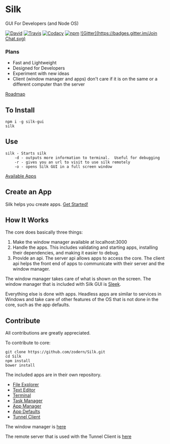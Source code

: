 # Silk

GUI For Developers (and Node OS)

[![David](https://img.shields.io/david/Silk-GUI/Silk.svg?style=flat-square)](https://david-dm.org/Silk-GUI/Silk) [![Travis](https://img.shields.io/travis/Silk-GUI/Silk.svg?style=flat-square)](https://travis-ci.org/Silk-GUI/Silk)
[![Codacy](https://img.shields.io/codacy/e72fea3635914f5a98e1ccb42bf656e3.svg?style=flat-square)](https://www.codacy.com/app/zmodern/Silk)
[![npm](https://img.shields.io/npm/dm/silk-gui.svg?style=flat-square)]() 
[![Gitter](https://badges.gitter.im/Join Chat.svg)](https://gitter.im/Silk-GUI/Silk?utm_source=badge&utm_medium=badge&utm_campaign=pr-badge&utm_content=badge)

### Plans
- Fast and Lightweight
- Designed for Developers
- Experiment with new ideas
- Client (window manager and apps) don't care if it is on the same or a different computer than the server

[Roadmap](https://github.com/zodern/Silk/wiki/Roadmap)

## To Install
```
npm i -g silk-gui 
silk
```

## Use
```
silk - Starts silk
    -d - outputs more information to terminal.  Useful for debugging
    -r - gives you an url to visit to use silk remotely
    -o - opens Silk GUI in a full screen window
```

[Available Apps](https://github.com/zodern/Silk/wiki/Apps)

## Create an App

Silk helps you create apps.
[Get Started!](https://github.com/zodern/Silk/wiki/Basics-Of-Making-an-App)
 
## How It Works

The core does basically three things:

1. Make the window manager available at localhost:3000
2. Handle the apps. This includes validating and starting apps, installing their dependencies, and making it easier to debug.
3. Provide an api. The server api allows apps to access the core. The client api helps the front end of apps to communicate with their server and the window manager.

The window manager takes care of what is shown on the screen. The window manager that is included with Silk GUI is  [Sleek](https://github.com/Silk-GUI/Sleek).

Everything else is done with apps.  Headless apps are similar to services in Windows and take care of other features of the OS that is not done in the core, such as the app defaults.

## Contribute

All contributions are greatly appreciated.  

To contribute to core:
```
git clone https://github.com/zodern/Silk.git
cd Silk
npm install
bower install
```

The included apps are in their own repository.

- [File Explorer](https://github.com/Silk-GUI/file-explorer)
- [Text Editor](https://github.com/Silk-GUI/text-editor)
- [Terminal](https://github.com/Silk-GUI/terminal)
- [Task Manager](https://github.com/Silk-GUI/task-manager)
- [App Manager](https://github.com/Silk-GUI/appManager)
- [App Defaults](https://github.com/Silk-GUI/app-defaults)
- [Tunnel Client](https://github.com/formula1/Silk-Tunnel-Client)

The window manager is [here](https://github.com/Silk-GUI/Sleek)

The remote server that is used with the Tunnel Client is [here](https://github.com/formula1/Silk-Server)
